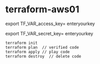 # terraform-aws01

export TF_VAR_access_key= enteryourkey

export TF_VAR_secret_key= enteryourkey

```
terraform init
terraform plan  // verified code
terraform apply // play code
terraform destroy  // delete code

```
